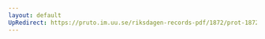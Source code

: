 ```yaml
---
layout: default
UpRedirect: https://pruto.im.uu.se/riksdagen-records-pdf/1872/prot-1872--ak--425/prot-1872--ak--425_001.pdf
---
```

